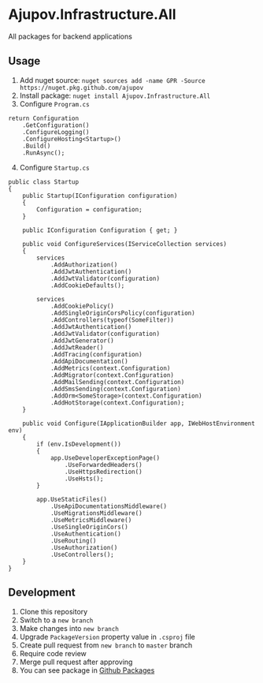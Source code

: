 # Ajupov.Infrastructure.All
All packages for backend applications

## Usage
1. Add nuget source: `nuget sources add -name GPR -Source https://nuget.pkg.github.com/ajupov`
2. Install package: `nuget install Ajupov.Infrastructure.All`
3. Configure `Program.cs`
```
return Configuration
    .GetConfiguration()
    .ConfigureLogging()
    .ConfigureHosting<Startup>()
    .Build()
    .RunAsync();
```
4. Configure `Startup.cs`
```
public class Startup
{
    public Startup(IConfiguration configuration)
    {
        Configuration = configuration;
    }

    public IConfiguration Configuration { get; }

    public void ConfigureServices(IServiceCollection services)
    {
        services
            .AddAuthorization()
            .AddJwtAuthentication()
            .AddJwtValidator(configuration)
            .AddCookieDefaults();

        services
            .AddCookiePolicy()
            .AddSingleOriginCorsPolicy(configuration)
            .AddControllers(typeof(SomeFilter))
            .AddJwtAuthentication()
            .AddJwtValidator(configuration)
            .AddJwtGenerator()
            .AddJwtReader()
            .AddTracing(configuration)
            .AddApiDocumentation()
            .AddMetrics(context.Configuration)
            .AddMigrator(context.Configuration)
            .AddMailSending(context.Configuration)
            .AddSmsSending(context.Configuration)
            .AddOrm<SomeStorage>(context.Configuration)
            .AddHotStorage(context.Configuration);
    }
    
    public void Configure(IApplicationBuilder app, IWebHostEnvironment env)
    {
        if (env.IsDevelopment())
        {
            app.UseDeveloperExceptionPage()
                .UseForwardedHeaders()
                .UseHttpsRedirection()
                .UseHsts();
        }

        app.UseStaticFiles()
            .UseApiDocumentationsMiddleware()
            .UseMigrationsMiddleware()
            .UseMetricsMiddleware()
            .UseSingleOriginCors()
            .UseAuthentication()
            .UseRouting()
            .UseAuthorization()
            .UseControllers();
    }
}

```

## Development
1. Clone this repository
2. Switch to a `new branch`
3. Make changes into `new branch`
4. Upgrade `PackageVersion` property value in `.csproj` file
5. Create pull request from `new branch` to `master` branch
6. Require code review
7. Merge pull request after approving
8. You can see package in [Github Packages](https://github.com/ajupov/Ajupov.Infrastructure.All/packages)
